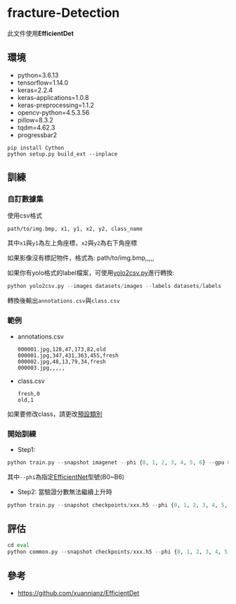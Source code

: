 # fracture-Detection
此文件使用**EfficientDet**

## 環境
  * python=3.6.13
  * tensorflow=1.14.0
  * keras=2.2.4
  * keras-applications=1.0.8
  * keras-preprocessing=1.1.2
  * opencv-python=4.5.3.56
  * pillow=8.3.2
  * tqdm=4.62.3
  * progressbar2
  ```
  pip install Cython
  python setup.py build_ext --inplace
  ```

## 訓練
  ### 自訂數據集
  使用csv格式
  
    path/to/img.bmp, x1, y1, x2, y2, class_name
  其中```x1```與```y1```為左上角座標，```x2```與```y2```為右下角座標
  
  如果影像沒有標記物件，格式為:
    path/to/img.bmp,,,,,
    
  如果你有yolo格式的label檔案，可使用[yolo2csv.py](https://github.com/qpal147147/fracture-Detection/blob/main/util/yolo2csv.py)進行轉換:  
  ```python
  python yolo2csv.py --images datasets/images --labels datasets/labels
  ```
  
  轉換後輸出```annotations.csv```與```class.csv```

  ### 範例
  * annotations.csv

        000001.jpg,128,47,173,82,old
        000001.jpg,347,431,363,455,fresh
        000002.jpg,48,13,79,34,fresh
        000003.jpg,,,,,

  * class.csv

        fresh,0
        old,1

  如果要修改class，請更改[預設類別](https://github.com/qpal147147/fracture-Detection/blob/main/util/yolo2csv.py#L10)

  ### 開始訓練
  * Step1:
  ```python
  python train.py --snapshot imagenet --phi {0, 1, 2, 3, 4, 5, 6} --gpu 0 --random-transform --compute-val-loss --freeze-backbone --batch-size 16 --steps 1000 csv train.csv classes.csv --val-annotations val.csv
  ```
  其中```--phi```為指定[EfficientNet](https://arxiv.org/abs/1905.11946)型號(B0~B6)
  
  * Step2: 當驗證分數無法繼續上升時
  ```python
  python train.py --snapshot checkpoints/xxx.h5 --phi {0, 1, 2, 3, 4, 5, 6} --gpu 0 --random-transform --compute-val-loss --freeze-bn --batch-size 4 --steps 1000 csv train.csv classes.csv --val-annotations val.csv
  ```

## 評估
```python
cd eval
python common.py --snapshot checkpoints/xxx.h5 --phi {0, 1, 2, 3, 4, 5, 6} --gpu 0 csv test.csv classes.csv
```

## 參考
* https://github.com/xuannianz/EfficientDet
